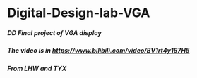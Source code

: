 # Digital-Design-lab-VGA
##### DD Final project of VGA display
##### The video is in https://www.bilibili.com/video/BV1rt4y167H5
##### From LHW and TYX
